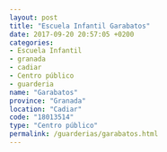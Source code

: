 ```yaml
---
layout: post
title: "Escuela Infantil Garabatos"
date: 2017-09-20 20:57:05 +0200
categories:
- Escuela Infantil
- granada
- cadiar
- Centro público
- guarderia
name: "Garabatos"
province: "Granada"
location: "Cadiar"
code: "18013514"
type: "Centro público"
permalink: /guarderias/garabatos.html
---
```

